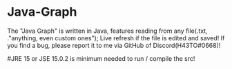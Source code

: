 # Java-Graph
The "Java Graph" is written in Java, features reading from any file(.txt, ."anything, even custom ones"); Live refresh if the file is edited and saved! If you find a bug, please report it to me via GitHub of Discord(H43TO#0668)!

#JRE 15 or JSE 15.0.2 is minimum needed to run / compile the src!
